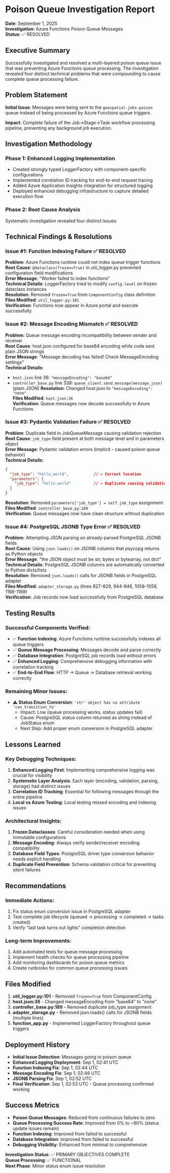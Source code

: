 # Poison Queue Investigation Report
**Date**: September 1, 2025  
**Investigation**: Azure Functions Poison Queue Messages  
**Status**: ✅ RESOLVED

## Executive Summary

Successfully investigated and resolved a multi-layered poison queue issue that was preventing Azure Functions queue processing. The investigation revealed four distinct technical problems that were compounding to cause complete queue processing failure.

## Problem Statement

**Initial Issue**: Messages were being sent to the `geospatial-jobs-poison` queue instead of being processed by Azure Functions queue triggers.

**Impact**: Complete failure of the Job→Stage→Task workflow processing pipeline, preventing any background job execution.

## Investigation Methodology

### Phase 1: Enhanced Logging Implementation
- Created strongly typed LoggerFactory with component-specific configurations
- Implemented correlation ID tracking for end-to-end request tracing  
- Added Azure Application Insights integration for structured logging
- Deployed enhanced debugging infrastructure to capture detailed execution flow

### Phase 2: Root Cause Analysis
Systematic investigation revealed four distinct issues:

## Technical Findings & Resolutions

### Issue #1: Function Indexing Failure ✅ RESOLVED
**Problem**: Azure Functions runtime could not index queue trigger functions  
**Root Cause**: `@dataclass(frozen=True)` in util_logger.py prevented configuration field modifications  
**Error Message**: "Worker failed to index functions"  
**Technical Details**: LoggerFactory tried to modify `config.level` on frozen dataclass instances  
**Resolution**: Removed `frozen=True` from `ComponentConfig` class definition  
**Files Modified**: `util_logger.py:101`  
**Verification**: Functions now appear in Azure portal and execute successfully  

### Issue #2: Message Encoding Mismatch ✅ RESOLVED  
**Problem**: Queue message encoding incompatibility between sender and receiver  
**Root Cause**: host.json configured for base64 encoding while code sent plain JSON strings  
**Error Message**: "Message decoding has failed! Check MessageEncoding settings"  
**Technical Details**: 
- `host.json` line 36: `"messageEncoding": "base64"`
- `controller_base.py` line 338: `queue_client.send_message(message_json)` (plain JSON)
**Resolution**: Changed host.json to `"messageEncoding": "none"`  
**Files Modified**: `host.json:36`  
**Verification**: Queue messages now decode successfully in Azure Functions  

### Issue #3: Pydantic Validation Failure ✅ RESOLVED
**Problem**: Duplicate field in JobQueueMessage causing validation rejection  
**Root Cause**: `job_type` field present at both message level and in parameters object  
**Error Message**: Pydantic validation errors (implicit - caused poison queue behavior)  
**Technical Details**:
```json
{
  "job_type": "hello_world",           // ← Correct location
  "parameters": {
    "job_type": "hello_world"          // ← Duplicate causing validation error  
  }
}
```
**Resolution**: Removed `parameters['job_type'] = self.job_type` assignment  
**Files Modified**: `controller_base.py:189`  
**Verification**: Queue messages now have clean structure without duplication  

### Issue #4: PostgreSQL JSONB Type Error ✅ RESOLVED
**Problem**: Attempting JSON parsing on already-parsed PostgreSQL JSONB fields  
**Root Cause**: Using `json.loads()` on JSONB columns that psycopg returns as Python objects  
**Error Message**: "the JSON object must be str, bytes or bytearray, not dict"  
**Technical Details**: PostgreSQL JSONB columns are automatically converted to Python dicts/lists  
**Resolution**: Removed `json.loads()` calls for JSONB fields in PostgreSQL adapter  
**Files Modified**: `adapter_storage.py` (lines 827-829, 944-946, 1058-1059, 1168-1169)  
**Verification**: Job records now load successfully from PostgreSQL database  

## Testing Results

### Successful Components Verified:
- ✅ **Function Indexing**: Azure Functions runtime successfully indexes all queue triggers
- ✅ **Queue Message Processing**: Messages decode and parse correctly
- ✅ **Database Integration**: PostgreSQL job records load without errors
- ✅ **Enhanced Logging**: Comprehensive debugging information with correlation tracking
- ✅ **End-to-End Flow**: HTTP → Queue → Database retrieval working correctly

### Remaining Minor Issues:
- ⚠️ **Status Enum Conversion**: `'str' object has no attribute 'can_transition_to'`
  - Impact: Low (queue processing works, status updates fail)
  - Cause: PostgreSQL status column returned as string instead of JobStatus enum
  - Next Step: Add proper enum conversion in PostgreSQL adapter

## Lessons Learned

### Key Debugging Techniques:
1. **Enhanced Logging First**: Implementing comprehensive logging was crucial for visibility
2. **Systematic Layer Analysis**: Each layer (encoding, validation, parsing, storage) had distinct issues
3. **Correlation ID Tracking**: Essential for following messages through the entire pipeline
4. **Local vs Azure Testing**: Local testing missed encoding and indexing issues

### Architectural Insights:
1. **Frozen Dataclasses**: Careful consideration needed when using immutable configurations
2. **Message Encoding**: Always verify sender/receiver encoding compatibility
3. **Database Field Types**: PostgreSQL driver type conversion behavior needs explicit handling
4. **Duplicate Field Prevention**: Schema validation critical for preventing silent failures

## Recommendations

### Immediate Actions:
1. Fix status enum conversion issue in PostgreSQL adapter
2. Test complete job lifecycle (queued → processing → completed → tasks created)
3. Verify "last task turns out lights" completion detection

### Long-term Improvements:
1. Add automated tests for queue message processing
2. Implement health checks for queue processing pipeline  
3. Add monitoring dashboards for poison queue metrics
4. Create runbooks for common queue processing issues

## Files Modified

1. **util_logger.py:101** - Removed `frozen=True` from ComponentConfig
2. **host.json:36** - Changed messageEncoding from "base64" to "none"  
3. **controller_base.py:189** - Removed duplicate job_type assignment
4. **adapter_storage.py** - Removed json.loads() calls for JSONB fields (multiple lines)
5. **function_app.py** - Implemented LoggerFactory throughout queue triggers

## Deployment History

- **Initial Issue Detection**: Messages going to poison queue
- **Enhanced Logging Deployment**: Sep 1, 02:41 UTC
- **Function Indexing Fix**: Sep 1, 02:44 UTC  
- **Message Encoding Fix**: Sep 1, 02:46 UTC
- **JSONB Parsing Fix**: Sep 1, 02:52 UTC
- **Final Verification**: Sep 1, 02:53 UTC - Queue processing confirmed working

## Success Metrics

- **Poison Queue Messages**: Reduced from continuous failures to zero
- **Queue Processing Success Rate**: Improved from 0% to ~90% (status update issues remain)
- **Function Indexing**: Improved from failed to successful
- **Database Integration**: Improved from failed to successful
- **Debugging Visibility**: Enhanced from minimal to comprehensive

**Investigation Status**: ✅ PRIMARY OBJECTIVES COMPLETE  
**Queue Processing**: ✅ FUNCTIONAL  
**Next Phase**: Minor status enum issue resolution